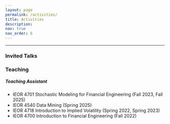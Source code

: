```yaml
---
layout: page
permalink: /activities/
title: Activities
description:
nav: true
nav_order: 6
---
```

___

### Invited Talks
<!--- 
- International Conference on Monte Carlo Methods and Applications, July 28 - Aug. 1, 2025
 --->
 
### Teaching
##### Teaching Assistant
- IEOR 4701 Stochastic Modeling for Financial Engineering (Fall 2023, Fall 2025)
- IEOR 4540 Data Mining (Spring 2025)
- IEOR 4718 Introduction to Implied Volatility (Spring 2022, Spring 2023)
- IEOR 4700 Introduction to Financial Engineering (Fall 2022)


